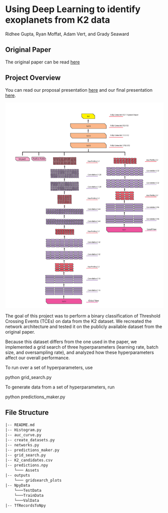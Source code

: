 # Using Deep Learning to identify exoplanets from K2 data

Ridhee Gupta, Ryan Moffat, Adam Vert, and Grady Seaward

## Original Paper

The original paper can be read [here](https://iopscience.iop.org/article/10.3847/1538-3881/ab0e12/pdf)

## Project Overview

You can read our proposal presentation [here](https://docs.google.com/presentation/d/1n5lgZY7tB3W2rpewDq_Xp8KH4aIqzklKJyh-J823Fi0/edit#slide=id.p) and our final presentation [here](https://docs.google.com/presentation/d/1uz8E7PzEQqWeeWo50dh50Ruv3hA1q_9qeIvpgF7o_Ac/edit#slide=id.g1066c7fd5ca_17_0). 

![a](https://github.com/ridhee1gupta/PHYS-449-exoplanet-detection/blob/master/Assets/NNDiagramUpdated.png)

The goal of this project was to perform a binary classification of Threshold Crossing Events (TCEs) on data from the K2 dataset.
We recreated the network architecture and tested it on the publicly available dataset from the original paper. 

Because this dataset differs from the one used in the paper, we implemented a grid search of three hyperparameters
(learning rate, batch size, and oversampling rate), and analyzed how these hyperparameters affect our overall performance.

To run over a set of hyperparameters, use

python grid_search.py


To generate data from a set of hyperparameters, run

python predictions_maker.py


## File Structure

    |-- README.md
    |-- Histogram.py
    |-- auc_curve.py
    |-- create_datasets.py
    |-- networks.py
    |-- predictions_maker.py
    |-- grid_search.py
    |-- K2_candidates.csv
    |-- predictions.npy
        └─── Assets
    |-- outputs
        └─── gridsearch_plots
    |-- NpyData
        └───TestData
        └───TrainData
        └───ValData
    |-- TfRecordsToNpy
